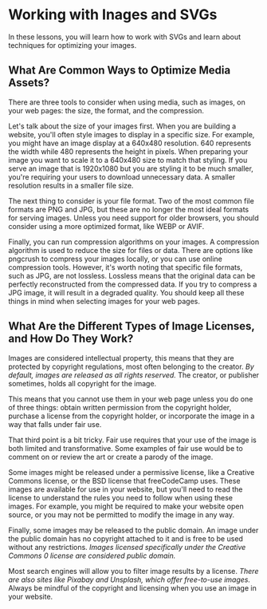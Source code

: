 # Working with Inages and SVGs

In these lessons, you will learn how to work with SVGs and learn about techniques for optimizing your images.

## What Are Common Ways to Optimize Media Assets?

There are three tools to consider when using media, such as images, on your web pages: the size, the format, and the compression.

Let's talk about the size of your images first. When you are building a website, you'll often style images to display in a specific size. For example, you might have an image display at a 640x480 resolution. 640 represents the width while 480 represents the height in pixels. When preparing your image you want to scale it to a 640x480 size to match that styling. If you serve an image that is 1920x1080 but you are styling it to be much smaller, you're requiring your users to download unnecessary data. A smaller resolution results in a smaller file size.

The next thing to consider is your file format. Two of the most common file formats are PNG and JPG, but these are no longer the most ideal formats for serving images. Unless you need support for older browsers, you should consider using a more optimized format, like WEBP or AVIF.

Finally, you can run compression algorithms on your images. A compression algorithm is used to reduce the size for files or data. There are options like pngcrush to compress your images locally, or you can use online compression tools. However, it's worth noting that specific file formats, such as JPG, are not lossless. Lossless means that the original data can be perfectly reconstructed from the compressed data. If you try to compress a JPG image, it will result in a degraded quality. You should keep all these things in mind when selecting images for your web pages.

## What Are the Different Types of Image Licenses, and How Do They Work?

Images are considered intellectual property, this means that they are protected by copyright regulations, most often belonging to the creator. *By default, images are released as all rights reserved.* The creator, or publisher sometimes, holds all copyright for the image.

This means that you cannot use them in your web page unless you do one of three things: obtain written permission from the copyright holder, purchase a license from the copyright holder, or incorporate the image in a way that falls under fair use.

That third point is a bit tricky. Fair use requires that your use of the image is both limited and transformative. Some examples of fair use would be to comment on or review the art or create a parody of the image.

Some images might be released under a permissive license, like a Creative Commons license, or the BSD license that freeCodeCamp uses. These images are available for use in your website, but you'll need to read the license to understand the rules you need to follow when using these images. For example, you might be required to make your website open source, or you may not be permitted to modify the image in any way.

Finally, some images may be released to the public domain. An image under the public domain has no copyright attached to it and is free to be used without any restrictions. *Images licensed specifically under the Creative Commons 0 license are considered public domain.*

Most search engines will allow you to filter image results by a license. *There are also sites like Pixabay and Unsplash, which offer free-to-use images.* Always be mindful of the copyright and licensing when you use an image in your website.
